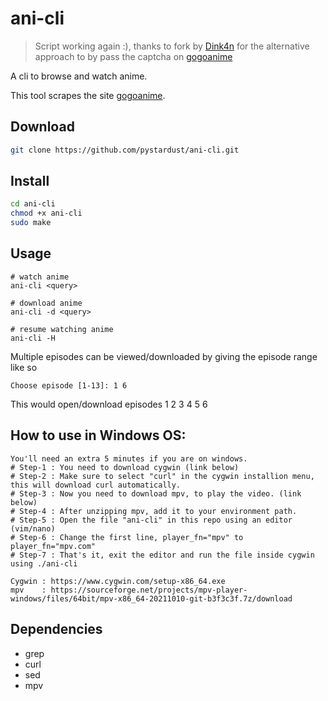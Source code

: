 # ani-cli

> Script working again :), thanks to fork by
> [Dink4n](https://github.com/Dink4n/ani-cli) for the alternative approach to
> by pass the captcha on [gogoanime](https://gogoanime.vc)

A cli to browse and watch anime.

This tool scrapes the site [gogoanime](https://gogoanime.vc).

## Download

```bash
git clone https://github.com/pystardust/ani-cli.git
```

## Install

```bash
cd ani-cli
chmod +x ani-cli
sudo make
```

## Usage

    # watch anime
    ani-cli <query>

    # download anime
    ani-cli -d <query>

    # resume watching anime
    ani-cli -H

Multiple episodes can be viewed/downloaded by giving the episode range like so

    Choose episode [1-13]: 1 6

This would open/download episodes 1 2 3 4 5 6

## How to use in Windows OS:

    You'll need an extra 5 minutes if you are on windows.
    # Step-1 : You need to download cygwin (link below)
    # Step-2 : Make sure to select "curl" in the cygwin installion menu, this will download curl automatically.
    # Step-3 : Now you need to download mpv, to play the video. (link below)
    # Step-4 : After unzipping mpv, add it to your environment path.
    # Step-5 : Open the file "ani-cli" in this repo using an editor (vim/nano)
    # Step-6 : Change the first line, player_fn="mpv" to player_fn="mpv.com"
    # Step-7 : That's it, exit the editor and run the file inside cygwin using ./ani-cli

    Cygwin : https://www.cygwin.com/setup-x86_64.exe
    mpv    : https://sourceforge.net/projects/mpv-player-windows/files/64bit/mpv-x86_64-20211010-git-b3f3c3f.7z/download

## Dependencies

- grep
- curl
- sed
- mpv
